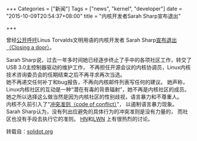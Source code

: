 +++
Categories = ["新闻"]
Tags = ["news", "kernel", "developer"]
date = "2015-10-09T20:54:37+08:00"
title = "内核开发者Sarah Sharp宣布退出"

+++

曾经[公开呼吁](http://www.solidot.org/story?sid=35607)Linus Torvalds文明用语的内核开发者
Sarah Sharp[宣布退出（Closing a door）](http://sarah.thesharps.us/2015/10/05/closing-a-door/)。
<!--more-->

Sarah Sharp说，过去一年多时间她已经逐步终止了手中的各项社区工作，转交了USB 3.0主控制器驱动的维护工作，
不再担任开源会议的内核协调员，Linux内核技术咨询委员会的任期结束之后不再寻求再次当选。  
她不再递交任何补丁和bug报告，不再向内核邮件列表写任何的建议。
她声称，Linux内核社区的互动是一种“潜在有毒的背景辐射”，她不再是内核社区的成员。  
她之所以选择这么做当然是因为内核社区的性别歧视，语言暴力和不尊重人。  
内核不久前引入了“[冲突准则（code of conflict）](
https://git.kernel.org/cgit/linux/kernel/git/torvalds/linux.git/tree/Documentation/CodeOfConflict)”，
以遏制语言暴力现象。
Sarah Sharp认为，没有列出应避免的具体行为的冲突准则是没有力量的，
而社区也没有手段去执行它的准则。
[HN](https://news.ycombinator.com/item?id=10331891)和[LWN](http://lwn.net/Articles/659221/#Comments)
上有很热烈的讨论。  

转载自：[solidot.org](http://www.solidot.org/story?sid=45696)

